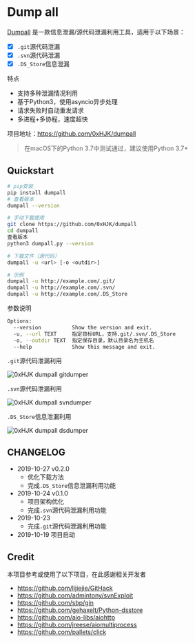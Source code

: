 # Dump all

[Dumpall](https://github.com/0xHJK/dumpall) 是一款信息泄漏/源代码泄漏利用工具，适用于以下场景：

- [x] `.git`源代码泄漏
- [x] `.svn`源代码泄漏
- [x] `.DS_Store`信息泄漏

特点
- 支持多种泄漏情况利用
- 基于Python3，使用asyncio异步处理
- 请求失败时自动重发请求
- 多进程+多协程，速度超快

项目地址：<https://github.com/0xHJK/dumpall>

> 在macOS下的Python 3.7中测试通过，建议使用Python 3.7+

## Quickstart

```bash
# pip安装
pip install dumpall
# 查看版本
dumpall --version
```

```bash
# 手动下载使用
git clone https://github.com/0xHJK/dumpall
cd dumpall
查看版本
python3 dumpall.py --version
```

```bash
# 下载文件（源代码）
dumpall -u <url> [-o <outdir>]

# 示例
dumpall -u http://example.com/.git/
dumpall -u http://example.com/.svn/
dumpall -u http://example.com/.DS_Store
```

参数说明

```bash
Options:
  --version          Show the version and exit.
  -u, --url TEXT     指定目标URL，支持.git/.svn/.DS_Store
  -o, --outdir TEXT  指定保存目录，默认目录名为主机名
  --help             Show this message and exit.
```

`.git`源代码泄漏利用

![0xHJK dumpall gitdumper](https://github.com/0xHJK/dumpall/raw/master/static/gitdumper.png)

`.svn`源代码泄漏利用

![0xHJK dumpall svndumper](https://github.com/0xHJK/dumpall/raw/master/static/svndumper.png)

`.DS_Store`信息泄漏利用

![0xHJK dumpall dsdumper](https://github.com/0xHJK/dumpall/raw/master/static/dsdumper.png)

## CHANGELOG

- 2019-10-27 v0.2.0
  - 优化下载方法
  - 完成`.DS_Store`信息泄漏利用功能
- 2019-10-24 v0.1.0
  - 项目架构优化
  - 完成`.svn`源代码泄漏利用功能
- 2019-10-23
  - 完成`.git`源代码泄漏利用功能
- 2019-10-19 项目启动

## Credit

本项目参考或使用了以下项目，在此感谢相关开发者

- https://github.com/lijiejie/GitHack
- https://github.com/admintony/svnExploit
- https://github.com/sbp/gin
- https://github.com/gehaxelt/Python-dsstore
- https://github.com/aio-libs/aiohttp
- https://github.com/jreese/aiomultiprocess
- https://github.com/pallets/click
